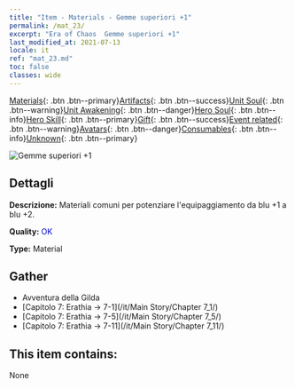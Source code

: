 ```yaml
---
title: "Item - Materials - Gemme superiori +1"
permalink: /mat_23/
excerpt: "Era of Chaos  Gemme superiori +1"
last_modified_at: 2021-07-13
locale: it
ref: "mat_23.md"
toc: false
classes: wide
---
```

 [Materials](/ItemsIT/){: .btn .btn--primary}[Artifacts](/ItemsIT/Artifacts/){: .btn .btn--success}[Unit Soul](/ItemsIT/UnitSoul/){: .btn .btn--warning}[Unit Awakening](/ItemsIT/UnitAwakening/){: .btn .btn--danger}[Hero Soul](/ItemsIT/HeroSoul/){: .btn .btn--info}[Hero Skill](/ItemsIT/HeroSkill/){: .btn .btn--primary}[Gift](/ItemsIT/Gift/){: .btn .btn--success}[Event related](/ItemsIT/Events/){: .btn .btn--warning}[Avatars](/ItemsIT/Avatars/){: .btn .btn--danger}[Consumables](/ItemsIT/Consumables/){: .btn .btn--info}[Unknown](/ItemsIT/Unknown/){: .btn .btn--primary}

 ![Gemme superiori +1](/images/t/i_cailiao_baoshi1.png)

## Dettagli
 **Descrizione:** Materiali comuni per potenziare l'equipaggiamento da blu +1 a blu +2.

 **Quality:** <span style="color: #0000CD">OK</span>

 **Type:** Material

## Gather

*    Avventura della Gilda 
*    [Capitolo 7: Erathia -> 7-1](/it/Main Story/Chapter 7_1/) 
*    [Capitolo 7: Erathia -> 7-5](/it/Main Story/Chapter 7_5/) 
*    [Capitolo 7: Erathia -> 7-11](/it/Main Story/Chapter 7_11/) 

## This item contains:

  None

